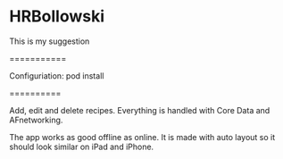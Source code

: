 HRBollowski
===========

This is my suggestion

===========

Configuriation: 
	pod install

==========

Add, edit and delete recipes. 
Everything is handled with Core Data and AFnetworking. 

The app works as good offline as online. It is made with auto layout so it should look similar on iPad and iPhone.